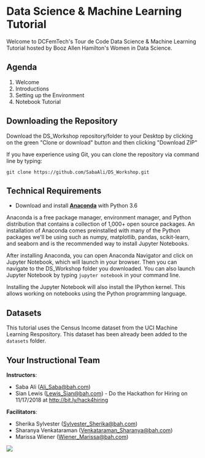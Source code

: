 # Data Science & Machine Learning Tutorial
Welcome to DCFemTech's Tour de Code Data Science & Machine Learning Tutorial hosted by Booz Allen Hamilton's Women in Data Science.


## Agenda
1. Welcome
1. Introductions
1. Setting up the Environment
1. Notebook Tutorial

## Downloading the Repository
Download the DS_Workshop repository/folder to your Desktop by clicking on the green "Clone or download" button and then clicking "Download ZIP"

If you have experience using Git, you can clone the repository via command line by typing:

```
git clone https://github.com/SabaAli/DS_Workshop.git
```

## Technical Requirements
- Download and install **[Anaconda](https://www.anaconda.com/download/)** with Python 3.6

Anaconda is a free package manager, environment manager, and Python distribution that contains a collection of 1,000+ open source packages. An installation of Anaconda comes preinstalled with many of the Python packages we'll be using such as numpy, matplotlib, pandas, scikit-learn, and seaborn and is the recommended way to install Jupyter Notebooks.

After installing Anaconda, you can open Anaconda Navigator and click on Jupyter Notebook, which will launch in your browser. Then you can navigate to the DS_Workshop folder you downloaded. You can also launch Jupyter Notebook by typing ```jupyter notebook``` in your command line.

Installing the Jupyter Notebook will also install the IPython kernel. This allows working on notebooks using the Python programming language.


## Datasets
This tutorial uses the Census Income dataset from the UCI Machine Learning Respository. This dataset has been already been added to the ```datasets``` folder.

## Your Instructional Team

**Instructors**:
- Saba Ali (Ali_Saba@bah.com)
- Sian Lewis (Lewis_Sian@bah.com) - Do the Hackathon for Hiring on 11/17/2018 at http://bit.ly/hack4hiring

**Facilitators**:
- Sherika Sylvester (Sylvester_Sherika@bah.com)
- Sharanya Venkataraman (Venkataraman_Sharanya@bah.com)
- Marissa Wiener (Wiener_Marissa@bah.com)

![](https://www.kdnuggets.com/wp-content/uploads/data-science-process.jpg)
